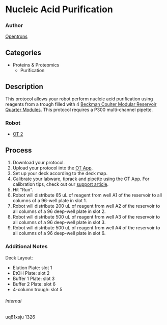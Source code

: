 # Nucleic Acid Purification

### Author
[Opentrons](http://www.opentrons.com/)

## Categories
* Proteins & Proteomics
    * Purification

## Description
This protocol allows your robot perform nucleic acid purification using reagents from a trough filled with 4 [Beckman Coulter Modular Reservoir Quarter Modules](https://www.beckman.com/supplies/reservoirs/372788). This protocol requires a P300 multi-channel pipette.

### Robot
* [OT 2](https://opentrons.com/ot-2)

## Process
1. Download your protocol.
2. Upload your protocol into the [OT App](https://opentrons.com/ot-app).
3. Set up your deck according to the deck map.
4. Calibrate your labware, tiprack and pipette using the OT App. For calibration tips, check out our [support article](https://support.opentrons.com/ot-2/getting-started-software-setup/deck-calibration).
5. Hit "Run".
6. Robot will distribute 65 uL of reagent from well A1 of the reservoir to all columns of a 96-well plate in slot 1.
7. Robot will distribute 200 uL of reagent from well A2 of the reservoir to all columns of a 96 deep-well plate in slot 2.
8. Robot will distribute 500 uL of reagent from well A3 of the reservoir to all columns of a 96 deep-well plate in slot 3.
9. Robot will distribute 500 uL of reagent from well A4 of the reservoir to all columns of a 96 deep-well plate in slot 6.

### Additional Notes
Deck Layout:
* Elution Plate: slot 1
* EtOH Plate: slot 2
* Buffer 1 Plate: slot 3
* Buffer 2 Plate: slot 6
* 4-column trough: slot 5

###### Internal
uq81xsju
1326
